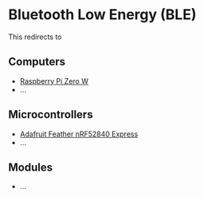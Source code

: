 # Bluetooth Low Energy (BLE)
This redirects to

## Computers
- [Raspberry Pi Zero W](../../Computers/Raspberry_Pi_Zero_W.md)
- ...

## Microcontrollers
- [Adafruit Feather nRF52840 Express](../../Microcontrollers/Adafruit_Feather_nRF52840_Express.md)
- ...

## Modules
- ...
